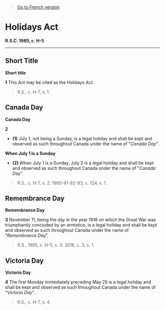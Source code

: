 > [Go to French version](/fr/Lois/Lois%20révisées%20du%20Canada/H/H-5.md)

# Holidays Act

**R.S.C. 1985, c. H-5**


----------



## Short Title



**Short title**

**1** This Act may be cited as the Holidays Act.
> R.S., c. H-7, s. 1.





## Canada Day



**Canada Day**

**2** 

- **(1)** July 1, not being a Sunday, is a legal holiday and shall be kept and observed as such throughout Canada under the name of "*Canada Day*".

**When July 1 is a Sunday**

- **(2)** When July 1 is a Sunday, July 2 is a legal holiday and shall be kept and observed as such throughout Canada under the name of "*Canada Day*".
> R.S., c. H-7, s. 2; 1980-81-82-83, c. 124, s. 1.





## Remembrance Day



**Remembrance Day**

**3** November 11, being the day in the year 1918 on which the Great War was triumphantly concluded by an armistice, is a legal holiday and shall be kept and observed as such throughout Canada under the name of “*Remembrance Day*”.
> R.S., 1985, c. H-5, s. 3; 2018, c. 3, s. 1.





## Victoria Day



**Victoria Day**

**4** The first Monday immediately preceding May 25 is a legal holiday and shall be kept and observed as such throughout Canada under the name of "*Victoria Day*".
> R.S., c. H-7, s. 4.



